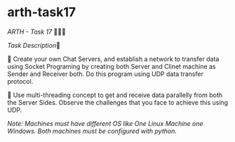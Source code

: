 # arth-task17

_*ARTH - Task 17*_ 👨🏻‍💻

*Task Description*📄

🔅 Create your own Chat Servers, and establish a network to transfer data using Socket Programing by creating both Server and Clinet machine as Sender and Receiver both. Do this program using UDP data transfer protocol.

🔅 Use multi-threading concept to get and receive data parallelly from both the Server Sides. Observe the challenges that you face to achieve this using UDP. 


*Note:*  _Machines must have different OS  like One Linux Machine one Windows. Both machines must be configured with python._
